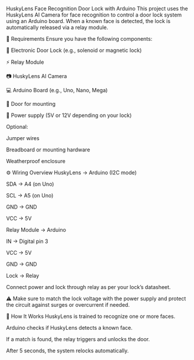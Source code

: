 
HuskyLens Face Recognition Door Lock with Arduino
This project uses the HuskyLens AI Camera for face recognition to control a door lock system using an Arduino board. When a known face is detected, the lock is automatically released via a relay module.

🧰 Requirements
Ensure you have the following components:

🔐 Electronic Door Lock (e.g., solenoid or magnetic lock)

⚡ Relay Module

📷 HuskyLens AI Camera

💻 Arduino Board (e.g., Uno, Nano, Mega)

🚪 Door for mounting

🔌 Power supply (5V or 12V depending on your lock)

Optional:

Jumper wires

Breadboard or mounting hardware

Weatherproof enclosure

⚙️ Wiring Overview
HuskyLens → Arduino (I2C mode)

SDA → A4 (on Uno)

SCL → A5 (on Uno)

GND → GND

VCC → 5V

Relay Module → Arduino

IN → Digital pin 3

VCC → 5V

GND → GND

Lock → Relay

Connect power and lock through relay as per your lock’s datasheet.

⚠️ Make sure to match the lock voltage with the power supply and protect the circuit against surges or overcurrent if needed.

🔄 How It Works
HuskyLens is trained to recognize one or more faces.

Arduino checks if HuskyLens detects a known face.

If a match is found, the relay triggers and unlocks the door.

After 5 seconds, the system relocks automatically.


